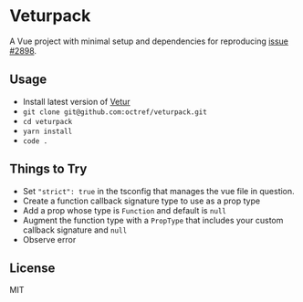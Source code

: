 # Veturpack

A Vue project with minimal setup and dependencies for reproducing [issue #2898](https://github.com/vuejs/vetur/issues/2898).

## Usage

- Install latest version of [Vetur](https://marketplace.visualstudio.com/items?itemName=octref.vetur)
- `git clone git@github.com:octref/veturpack.git`
- `cd veturpack`
- `yarn install`
- `code .`

## Things to Try

- Set `"strict": true` in the tsconfig that manages the vue file in question.
- Create a function callback signature type to use as a prop type
- Add a prop whose type is `Function` and default is `null`
- Augment the function type with a `PropType` that includes your custom callback signature and `null`
- Observe error

## License

MIT
